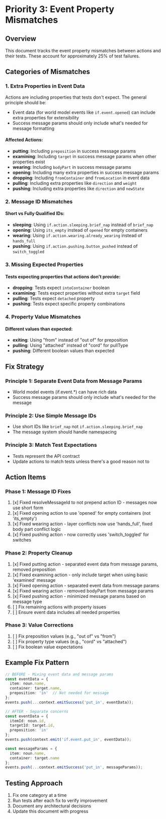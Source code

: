 # Priority 3: Event Property Mismatches

## Overview
This document tracks the event property mismatches between actions and their tests. These account for approximately 25% of test failures.

## Categories of Mismatches

### 1. Extra Properties in Event Data
Actions are including properties that tests don't expect. The general principle should be:
- Event data (for world model events like `if.event.opened`) can include extra properties for extensibility
- Success message params should only include what's needed for message formatting

#### Affected Actions:
- **putting**: Including `preposition` in success message params
- **examining**: Including `target` in success message params when other properties exist
- **wearing**: Including `bodyPart` in success message params
- **opening**: Including many extra properties in success message params
- **dropping**: Including `fromContainer` and `fromLocation` in event data
- **pulling**: Including extra properties like `direction` and `weight`
- **pushing**: Including extra properties like `direction` and `newState`

### 2. Message ID Mismatches

#### Short vs Fully Qualified IDs:
- **sleeping**: Using `if.action.sleeping.brief_nap` instead of `brief_nap`
- **opening**: Using `its_empty` instead of `opened` for empty containers
- **wearing**: Using `if.action.wearing.already_wearing` instead of `hands_full`
- **pushing**: Using `if.action.pushing.button_pushed` instead of `switch_toggled`

### 3. Missing Expected Properties

#### Tests expecting properties that actions don't provide:
- **dropping**: Tests expect `intoContainer` boolean
- **examining**: Tests expect properties without extra `target` field
- **pulling**: Tests expect `detached` property
- **pushing**: Tests expect specific property combinations

### 4. Property Value Mismatches

#### Different values than expected:
- **exiting**: Using "from" instead of "out of" for preposition
- **pulling**: Using "attached" instead of "cord" for pullType
- **pushing**: Different boolean values than expected

## Fix Strategy

### Principle 1: Separate Event Data from Message Params
- World model events (if.event.*) can have rich data
- Success message params should only include what's needed for the message

### Principle 2: Use Simple Message IDs
- Use short IDs like `brief_nap` not `if.action.sleeping.brief_nap`
- The message system should handle namespacing

### Principle 3: Match Test Expectations
- Tests represent the API contract
- Update actions to match tests unless there's a good reason not to

## Action Items

### Phase 1: Message ID Fixes
1. [x] Fixed resolveMessageId to not prepend action ID - messages now use short form
2. [x] Fixed opening action to use 'opened' for empty containers (not 'its_empty')
3. [x] Fixed wearing action - layer conflicts now use 'hands_full', fixed body part conflict logic
4. [x] Fixed pushing action - now correctly uses 'switch_toggled' for switches

### Phase 2: Property Cleanup
1. [x] Fixed putting action - separated event data from message params, removed preposition
2. [x] Fixed examining action - only include target when using basic 'examined' message
3. [x] Fixed opening action - separated event data from message params
4. [x] Fixed wearing action - removed bodyPart from message params
5. [x] Fixed pushing action - minimized message params based on message type
6. [ ] Fix remaining actions with property issues
7. [ ] Ensure event data includes all needed properties

### Phase 3: Value Corrections
1. [ ] Fix preposition values (e.g., "out of" vs "from")
2. [ ] Fix property type values (e.g., "cord" vs "attached")
3. [ ] Fix boolean value expectations

## Example Fix Pattern

```typescript
// BEFORE - Mixing event data and message params
const eventData = {
  item: noun.name,
  container: target.name,
  preposition: 'in'  // Not needed for message
};
events.push(...context.emitSuccess('put_in', eventData));

// AFTER - Separate concerns
const eventData = {
  itemId: noun.id,
  targetId: target.id,
  preposition: 'in'
};
events.push(context.emit('if.event.put_in', eventData));

const messageParams = {
  item: noun.name,
  container: target.name
};
events.push(...context.emitSuccess('put_in', messageParams));
```

## Testing Approach
1. Fix one category at a time
2. Run tests after each fix to verify improvement
3. Document any architectural decisions
4. Update this document with progress
